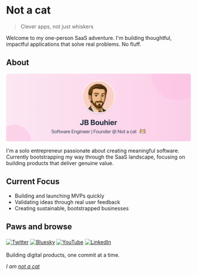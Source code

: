 # Not a cat

> Clever apps, not just whiskers

Welcome to my one-person SaaS adventure. I'm building thoughtful, impactful applications that solve real problems. No fluff.

## About

![](./banner.png)

I'm a solo entrepreneur passionate about creating meaningful software. Currently bootstrapping my way through the SaaS landscape, focusing on building products that deliver genuine value.

## Current Focus

- Building and launching MVPs quickly
- Validating ideas through real user feedback
- Creating sustainable, bootstrapped businesses

## Paws and browse

<div>
    <a href="https://twitter.com/jb_notacat" title="Twitter" style="display: inline-block; padding: 4px 0; transition: transform 0.2s ease-in-out;" onmouseover="this.style.transform='translateY(-4px)';" onmouseout="this.style.transform='translateY(0)';">
      <img src="https://img.shields.io/badge/Twitter-1DA1F2?style=for-the-badge&logo=twitter&logoColor=white&labelColor=00000000" alt="Twitter" style="height: 30px; filter: grayscale(20%) brightness(1.1); transition: all 0.2s ease-in-out;" onmouseover="this.style.filter='grayscale(0%) brightness(1.2)'" onmouseout="this.style.filter='grayscale(20%) brightness(1.1)'">
    </a>
    <a href="https://bsky.app/profile/jb-notacat.bsky.social" title="Bluesky" style="display: inline-block; padding: 4px 0; transition: transform 0.2s ease-in-out;" onmouseover="this.style.transform='translateY(-4px)';" onmouseout="this.style.transform='translateY(0)';">
      <img src="https://img.shields.io/badge/Bluesky-0085FF?style=for-the-badge&logo=bluesky&logoColor=white&labelColor=00000000" alt="Bluesky" style="height: 30px; filter: grayscale(20%) brightness(1.1); transition: all 0.2s ease-in-out;" onmouseover="this.style.filter='grayscale(0%) brightness(1.2)'" onmouseout="this.style.filter='grayscale(20%) brightness(1.1)'">
    </a>
    <a href="https://youtube.com/@jb-notacat" title="YouTube" style="display: inline-block; padding: 4px 0; transition: transform 0.2s ease-in-out;" onmouseover="this.style.transform='translateY(-4px)';" onmouseout="this.style.transform='translateY(0)';">
      <img src="https://img.shields.io/badge/YouTube-FF0000?style=for-the-badge&logo=youtube&logoColor=white&labelColor=00000000" alt="YouTube" style="height: 30px; filter: grayscale(20%) brightness(1.1); transition: all 0.2s ease-in-out;" onmouseover="this.style.filter='grayscale(0%) brightness(1.2)'" onmouseout="this.style.filter='grayscale(20%) brightness(1.1)'">
    </a>
    <a href="https://www.linkedin.com/in/jbbouhier/" title="LinkedIn" style="display: inline-block; padding: 4px 0; transition: transform 0.2s ease-in-out;" onmouseover="this.style.transform='translateY(-4px)';" onmouseout="this.style.transform='translateY(0)';">
      <img src="https://img.shields.io/badge/LinkedIn-0077B5?style=for-the-badge&logo=linkedin&logoColor=white&labelColor=00000000" alt="LinkedIn" style="height: 30px; filter: grayscale(20%) brightness(1.1); transition: all 0.2s ease-in-out;" onmouseover="this.style.filter='grayscale(0%) brightness(1.2)'" onmouseout="this.style.filter='grayscale(20%) brightness(1.1)'">
    </a>
</div>

Building digital products, one commit at a time. 

*I am [not a cat](https://notacatventures.com)*